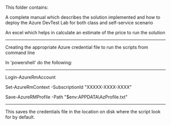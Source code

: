 
This folder contains: 

A complete manual which describes the solution implemented and how to deploy the Azure DevTest Lab for both class and self-service scenario

An excel which helps in calculate an estimate of the price to run the solution

-------------------------------------------------------------------------------

Creating the appropriate Azure credential file to run the scripts from command line

In 'powershell' do the following:

--------------------------------------------------------------------------------
Login-AzureRmAccount

Set-AzureRmContext -SubscriptionId "XXXXX-XXXX-XXXX"

Save-AzureRMProfile -Path "$env:APPDATA\AzProfile.txt"

-----------------------------------------------------------------------------------

This saves the credentials file in the location on disk where the script look for by default.

